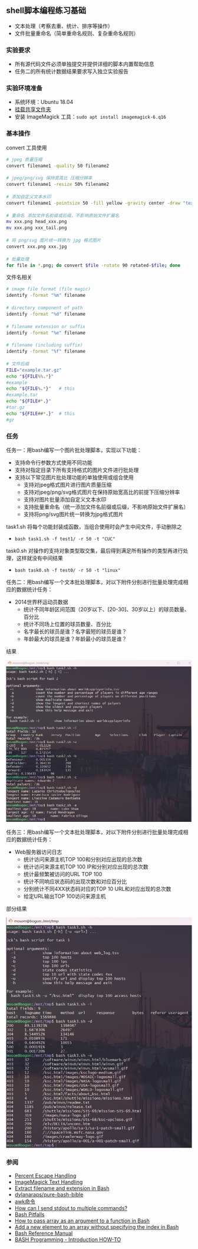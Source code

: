 ## shell脚本编程练习基础

- 文本处理（考察去重、统计、排序等操作）
- 文件批量重命名（简单重命名规则、复杂重命名规则）

### 实验要求

- 所有源代码文件必须单独提交并提供详细的脚本内置帮助信息
- 任务二的所有统计数据结果要求写入独立实验报告

### 实验环境准备

- 系统环境：Ubuntu 18.04
- [挂载共享文件夹](https://github.com/CUCCS/linux-2019-jckling/blob/0x03/0x03/%E5%AE%9E%E9%AA%8C%E6%8A%A5%E5%91%8A.md#4-%E5%A6%82%E4%BD%95%E5%AE%9E%E7%8E%B0%E5%BC%80%E6%9C%BA%E8%87%AA%E5%8A%A8%E6%8C%82%E8%BD%BDvirtualbox%E7%9A%84%E5%85%B1%E4%BA%AB%E7%9B%AE%E5%BD%95%E5%88%86%E5%8C%BA)
- 安装 ImageMagick 工具：`sudo apt install imagemagick-6.q16`

### 基本操作

convert 工具使用

```bash
# jpeg 质量压缩
convert filename1 -quality 50 filename2

# jpeg/png/svg 保持宽高比 压缩分辨率
convert filename1 -resize 50% filename2

# 添加自定义文本水印
convert filename1 -pointsize 50 -fill yellow -gravity center -draw "text 10,10 'Works like magick' " filename2

# 重命名 添加文件名前缀或后缀，不影响原始文件扩展名
mv xxx.png head_xxx.png
mv xxx.png xxx_tail.png

# 将 png/svg 图片统一转换为 jpg 格式图片
convert xxx.png xxx.jpg

# 批量处理
for file in *.png; do convert $file -rotate 90 rotated-$file; done
```

文件名相关

```bash
# image file format (file magic)
identify -format "%m" filename

# directory component of path
identify -format "%d" filename

# filename extension or suffix
identify -format "%e" filename

# filename (including suffix)
identify -format "%f" filename

# 文件后缀
FILE="example.tar.gz"
echo "${FILE%%.*}"
#example
echo "${FILE%.*}"   # this
#example.tar
echo "${FILE#*.}"
#tar.gz
echo "${FILE##*.}"  # this
#gz
```

### 任务

任务一：用bash编写一个图片批处理脚本，实现以下功能：
- 支持命令行参数方式使用不同功能
- 支持对指定目录下所有支持格式的图片文件进行批处理
- 支持以下常见图片批处理功能的单独使用或组合使用
    - 支持对jpeg格式图片进行图片质量压缩
    - 支持对jpeg/png/svg格式图片在保持原始宽高比的前提下压缩分辨率
    - 支持对图片批量添加自定义文本水印
    - 支持批量重命名（统一添加文件名前缀或后缀，不影响原始文件扩展名）
    - 支持将png/svg图片统一转换为jpg格式图片

task1.sh 将每个功能封装成函数，当组合使用时会产生中间文件，手动删除之
- `bash task1.sh -f test1/ -r 50 -t "CUC"`

task0.sh 对操作的支持对象类型取交集，最后得到满足所有操作的类型再进行处理，这样就没有中间结果
- `bash task0.sh -f test0/ -r 50 -t "linux"`

任务二：用bash编写一个文本批处理脚本，对以下附件分别进行批量处理完成相应的数据统计任务：
- 2014世界杯运动员数据
    - 统计不同年龄区间范围（20岁以下、[20-30]、30岁以上）的球员数量、百分比
    - 统计不同场上位置的球员数量、百分比
    - 名字最长的球员是谁？名字最短的球员是谁？
    - 年龄最大的球员是谁？年龄最小的球员是谁？

结果

![](task2.png)


任务三：用bash编写一个文本批处理脚本，对以下附件分别进行批量处理完成相应的数据统计任务：
- Web服务器访问日志
    - 统计访问来源主机TOP 100和分别对应出现的总次数
    - 统计访问来源主机TOP 100 IP和分别对应出现的总次数
    - 统计最频繁被访问的URL TOP 100
    - 统计不同响应状态码的出现次数和对应百分比
    - 分别统计不同4XX状态码对应的TOP 10 URL和对应出现的总次数
    - 给定URL输出TOP 100访问来源主机

部分结果

![](task3.png)

### 参阅
- [Percent Escape Handling](https://imagemagick.org/script/escape.php)
- [ImageMagick Text Handling ](http://xpt.sourceforge.net/techdocs/media/image/imagemagick/im04-TextHandling/ar01s02.html)
- [Extract filename and extension in Bash](https://stackoverflow.com/questions/965053/extract-filename-and-extension-in-bash)
- [dylanaraps/pure-bash-bible](https://github.com/dylanaraps/pure-bash-bible)
- [awk命令](http://man.linuxde.net/awk)
- [How can I send stdout to multiple commands?](https://unix.stackexchange.com/questions/28503/how-can-i-send-stdout-to-multiple-commands)
- [Bash Pitfalls](https://mywiki.wooledge.org/BashPitfalls)
- [How to pass array as an argument to a function in Bash](https://stackoverflow.com/questions/16461656/how-to-pass-array-as-an-argument-to-a-function-in-bash)
- [Add a new element to an array without specifying the index in Bash](https://stackoverflow.com/questions/1951506/add-a-new-element-to-an-array-without-specifying-the-index-in-bash)
- [Bash Reference Manual](https://www.gnu.org/software/bash/manual/html_node/index.html)
- [BASH Programming - Introduction HOW-TO](http://tldp.org/HOWTO/Bash-Prog-Intro-HOWTO.html)